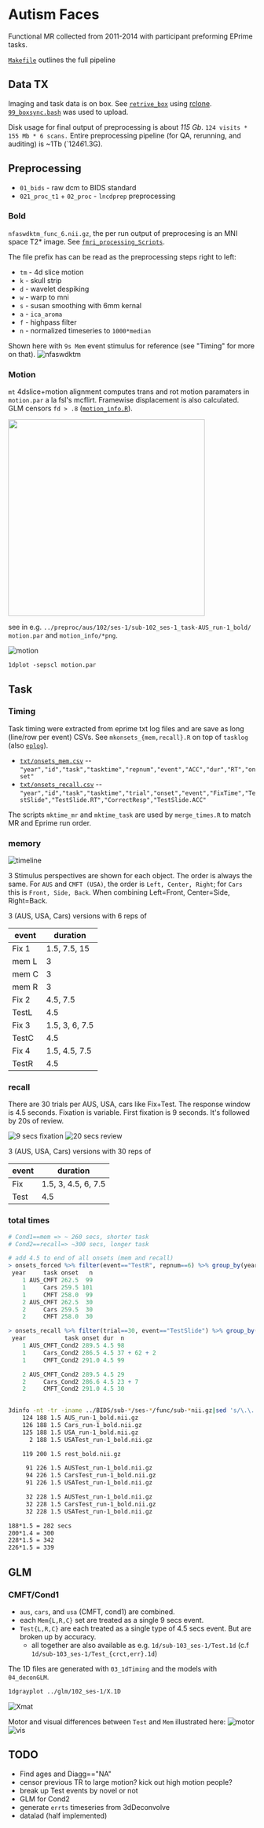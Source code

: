 # Autism Faces
Functional MR collected from 2011-2014 with participant preforming EPrime tasks.

[`Makefile`](./Makefile) outlines the full pipeline

## Data TX
Imaging and task data is on box.
See [`retrive_box`](retrive_box) using [rclone](https://rclone.org/box/). [`99_boxsync.bash`](99_boxsync.bash) was used to upload.

Disk usage for final output of preprocessing is about *115 Gb*. `124 visits * 155 Mb * 6 scans.` 
Entire preprocessing pipeline (for QA, rerunning, and auditing) is ~1Tb (`124*6*1.3G).

## Preprocessing
* `01_bids`                 - raw dcm to BIDS standard
* `021_proc_t1` + `02_proc` - `lncdprep` preprocessing

### Bold

`nfaswdktm_func_6.nii.gz`, the per run output of preprocesing is an MNI space T2\* image.
See [`fmri_processing_Scripts`](https://github.com/LabNeuroCogDevel/fmri_processing_scripts).

The file prefix has can be read as the preprocessing steps right to left:
* `tm` - 4d slice motion
* `k` - skull strip
* `d` - wavelet despiking
* `w` - warp to mni
* `s` - susan smoothing with 6mm kernal
* `a` - `ica_aroma`
* `f` - highpass filter
* `n` - normalized timeseries to `1000*median`

Shown here with `9s Mem` event stimulus for reference (see "Timing" for more on that).
![nfaswdktm](img/102_afni_bold-aus_ideal-mem.png)

### Motion
`mt` 4dslice+motion alignment computes trans and rot motion paramaters in `motion.par` a la fsl's mcflirt. Framewise displacement is also calculated. GLM censors `fd > .8` ([`motion_info.R`](motion_info.R)).

[<img src=img/n_fd-gt-thres_hist.png width=400px>](img/n_fd-gt-thres_hist.png)


see in e.g. `../preproc/aus/102/ses-1/sub-102_ses-1_task-AUS_run-1_bold/` `motion.par` and `motion_info/*png`.


![motion](img/102_aus_motion.png)

```
1dplot -sepscl motion.par
```

## Task

### Timing
Task timing were extracted from eprime txt log files and are save as long (line/row per event) CSVs. See `mkonsets_{mem,recall}.R` on top of `tasklog` (also [`eplog`](https://github.com/LabNeuroCogDevel/lncdtools)).

* [`txt/onsets_mem.csv`](txt/onset_mem.csv) -- `"year","id","task","tasktime","repnum","event","ACC","dur","RT","onset"`
* [`txt/onsets_recall.csv`](txt/onset_recall.csv) -- `"year","id","task","tasktime","trial","onset","event","FixTime","TestSlide","TestSlide.RT","CorrectResp","TestSlide.ACC"`

The scripts `mktime_mr` and `mktime_task` are used by `merge_times.R` to match MR and Eprime run order.

### memory

![timeline](img/AUS_eprime_timeline_screenshot.png)

3 Stimulus perspectives are shown for each object. The order is always the same.
For `AUS` and `CMFT (USA)`, the order is `Left, Center, Right`; for `Cars` this is `Front, Side, Back`. When combining Left=Front, Center=Side, Right=Back.

3 (AUS, USA, Cars) versions with 6 reps of

| event | duration       |
| ----- | -------------- |
| Fix 1 | 1.5, 7.5, 15   |
| mem L | 3              |
| mem C | 3              |
| mem R | 3              |
| Fix 2 | 4.5, 7.5       |
| TestL | 4.5            |
| Fix 3 | 1.5, 3, 6, 7.5 |
| TestC | 4.5            |
| Fix 4 | 1.5, 4.5, 7.5  |
| TestR | 4.5            |

### recall
There are 30 trials per AUS, USA, cars like Fix+Test. The response window is 4.5 seconds. Fixation is variable. First fixation is 9 seconds. It's followed by 20s of review.


![9 secs fixation](img/cond2_eprime_screenshot.png)
![20 secs review](img/cond2_eprime_screenshot_20sReview.png)

3 (AUS, USA, Cars) versions with 30 reps of

| event | duration             |
| ----- | -------------------- |
| Fix   | 1.5, 3, 4.5, 6, 7.5  |
| Test  | 4.5                  |

### total times

```R
# Cond1==mem => ~ 260 secs, shorter task
# Cond2==recall=> ~300 secs, longer task 

# add 4.5 to end of all onsets (mem and recall)
> onsets_forced %>% filter(event=="TestR", repnum==6) %>% group_by(year,task,onset) %>% tally
 year     task onset   n
    1 AUS_CMFT 262.5  99
    1     Cars 259.5 101
    1     CMFT 258.0  99
    2 AUS_CMFT 262.5  30
    2     Cars 259.5  30
    2     CMFT 258.0  30

> onsets_recall %>% filter(trial==30, event=="TestSlide") %>% group_by(year, task, onset, dur) %>% tally
 year           task onset dur  n
    1 AUS_CMFT_Cond2 289.5 4.5 98
    1     Cars_Cond2 286.5 4.5 37 + 62 + 2
    1     CMFT_Cond2 291.0 4.5 99

    2 AUS_CMFT_Cond2 289.5 4.5 29
    2     Cars_Cond2 286.6 4.5 23 + 7
    2     CMFT_Cond2 291.0 4.5 30
 
```

```bash
3dinfo -nt -tr -iname ../BIDS/sub-*/ses-*/func/sub-*nii.gz|sed 's/\.\..*task-//'|sort |uniq -c
    124 188	1.5	AUS_run-1_bold.nii.gz
    126 188	1.5	Cars_run-1_bold.nii.gz
    125 188	1.5	USA_run-1_bold.nii.gz
      2 188	1.5	USATest_run-1_bold.nii.gz

    119 200	1.5	rest_bold.nii.gz

     91 226	1.5	AUSTest_run-1_bold.nii.gz
     94 226	1.5	CarsTest_run-1_bold.nii.gz
     91 226	1.5	USATest_run-1_bold.nii.gz

     32 228	1.5	AUSTest_run-1_bold.nii.gz
     32 228	1.5	CarsTest_run-1_bold.nii.gz
     32 228	1.5	USATest_run-1_bold.nii.gz
```

```bash
188*1.5 = 282 secs
200*1.4 = 300
228*1.5 = 342
226*1.5 = 339
```

## GLM

### CMFT/Cond1
* `aus`, `cars`, and `usa` (CMFT, cond1) are combined. 
* each `Mem{L,R,C}` set are treated as a single 9 secs event.
* `Test{L,R,C}` are each treated as a single type of 4.5 secs event. But are broken up by accuracy.
  * all together are also available as e.g. `1d/sub-103_ses-1/Test.1d` (c.f `1d/sub-103_ses-1/Test_{crct,err}.1d`)

The 1D files are generated with `03_1dTiming` and the models with `04_deconGLM`.

```bash
1dgrayplot ../glm/102_ses-1/X.1D
```

![Xmat](img/glm_mem-test_Xmat.png)


Motor and visual differences between `Test` and `Mem` illustrated here: 
![motor](img/glm/motor.png)
![vis](img/glm/visual.png)

## TODO
* Find ages and Diagg=="NA"
* censor previous TR to large motion? kick out high motion people?
* break up Test events by novel or not
* GLM for Cond2
* generate `errts` timeseries from 3dDeconvolve
* datalad (half implemented)
